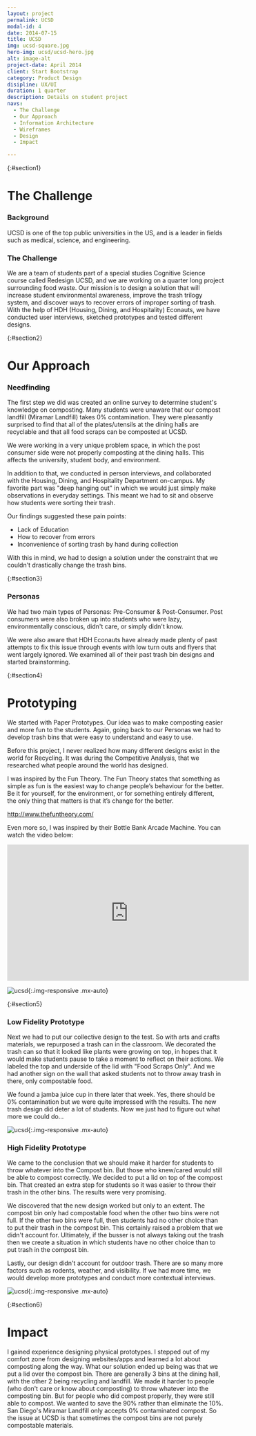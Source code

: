 ```yaml
---
layout: project
permalink: UCSD
modal-id: 4
date: 2014-07-15
title: UCSD
img: ucsd-square.jpg
hero-img: ucsd/ucsd-hero.jpg
alt: image-alt
project-date: April 2014
client: Start Bootstrap
category: Product Design
disipline: UX/UI
duration: 1 quarter
description: Details on student project
navs:
  - The Challenge
  - Our Approach
  - Information Architecture
  - Wireframes
  - Design
  - Impact

---
```

{:#section1}
# The Challenge
### Background

UCSD is one of the top public universities in the US, and is a leader in fields such as medical, science, and engineering.

### The Challenge

We are a team of students part of a special studies Cognitive Science course called Redesign UCSD, and we are working on a quarter long project surrounding food waste. Our mission is to design a solution that will increase student environmental awareness, improve the trash trilogy system, and discover ways to recover errors of improper sorting of trash. With the help of HDH (Housing, Dining, and Hospitality) Econauts, we have conducted user interviews, sketched prototypes and tested different designs.

{:#section2}
# Our Approach
### Needfinding

The first step we did was created an online survey to determine student's knowledge on composting. Many students were unaware that our compost landfill (Miramar Landfill) takes 0% contamination. They were pleasantly surprised to find that all of the plates/utensils at the dining halls are recyclable and that all food scraps can be composted at UCSD.

We were working in a very unique problem space, in which the post consumer side were not properly composting at the dining halls. This affects the university, student body, and environment.

In addition to that, we conducted in person interviews, and collaborated with the Housing, Dining, and Hospitality Department on-campus. My favorite part was "deep hanging out" in which we would just simply make observations in everyday settings. This meant we had to sit and observe how students were sorting their trash.

Our findings suggested these pain points:
+ Lack of Education
+ How to recover from errors
+ Inconvenience of sorting trash by hand during collection

With this in mind, we had to design a solution under the constraint that we couldn't drastically change the trash bins.


{:#section3}
### Personas

We had two main types of Personas: Pre-Consumer & Post-Consumer.
Post consumers were also broken up into students who were lazy, environmentally conscious, didn't care, or simply didn't know.  

We were also aware that HDH Econauts have already made plenty of past attempts to fix this issue through events with low turn outs and flyers that went largely ignored. We examined all of their past trash bin designs and started brainstorming.


{:#section4}
# Prototyping

We started with Paper Prototypes. Our idea was to make composting easier and more fun to the students. Again, going back to our Personas we had to develop trash bins that were easy to understand and easy to use.

Before this project, I never realized how many different designs exist in the world for Recycling. It was during the Competitive Analysis, that we researched what people around the world has designed.

I was inspired by the Fun Theory. The Fun Theory states that something as simple as fun is the easiest way to change people’s behaviour for the better. Be it for yourself, for the environment, or for something entirely different, the only thing that matters is that it’s change for the better.

<http://www.thefuntheory.com/>

Even more so, I was inspired by their Bottle Bank Arcade Machine. You can watch the video below:


<iframe width="560" height="315" src="https://www.youtube.com/embed/zSiHjMU-MUo?ecver=1" frameborder="0" allowfullscreen></iframe>




![ucsd](../img/portfolio/ucsd/paperprototype.png "proto"){:.img-responsive .mx-auto}

{:#section5}
### Low Fidelity Prototype
Next we had to put our collective design to the test. So with arts and crafts materials, we repurposed a trash can in the classroom. We decorated the trash can so that it looked like plants were growing on top, in hopes that it would make students pause to take a moment to reflect on their actions. We labeled the top and underside of the lid with "Food Scraps Only". And we had another sign on the wall that asked students not to throw away trash in there, only compostable food.

We found a jamba juice cup in there later that week. Yes, there should be 0% contamination but we were quite impressed with the results. The new trash design did deter a lot of students. Now we just had to figure out what more we could do...

![ucsd](../img/portfolio/ucsd/proto.png "proto"){:.img-responsive .mx-auto}



### High Fidelity Prototype
We came to the conclusion that we should make it harder for students to throw whatever into the Compost bin. But those who knew/cared would still be able to compost correctly. We decided to put a lid on top of the compost bin. That created an extra step for students so it was easier to throw their trash in the other bins. The results were very promising.

We discovered that the new design worked but only to an extent. The compost bin only had compostable food when the other two bins were not full. If the other two bins were full, then students had no other choice than to put their trash in the compost bin. This certainly raised a problem that we didn't account for. Ultimately, if the busser is not always taking out the trash then we create a situation in which students have no other choice than to put trash in the compost bin.

Lastly, our design didn't account for outdoor trash. There are so many more factors such as rodents, weather, and visibility. If we had more time, we would develop more prototypes and conduct more contextual interviews.

![ucsd](../img/portfolio/ucsd/finish.png "proto"){:.img-responsive .mx-auto}

{:#section6}
# Impact
I gained experience designing physical prototypes. I stepped out of my comfort zone from designing websites/apps and learned a lot about composting along the way. What our solution ended up being was that we put a lid over the compost bin. There are generally 3 bins at the dining hall, with the other 2 being recycling and landfill. We made it harder to people (who don't care or know about composting) to throw whatever into the composting bin. But for people who did compost properly, they were still able to compost. We wanted to save the 90% rather than eliminate the 10%. San Diego's Miramar Landfill only accepts 0% contaminated compost. So the issue at UCSD is that sometimes the compost bins are not purely compostable materials.
